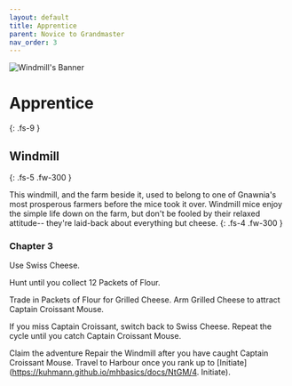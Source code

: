 ```yaml
---
layout: default
title: Apprentice
parent: Novice to Grandmaster
nav_order: 3
---
```


 <img src="https://www.mousehuntgame.com/images/environments/18298644393b7a4d062bed498f03aeca.jpg" alt="Windmill's Banner"> 

# Apprentice
{: .fs-9 }

## Windmill
{: .fs-5 .fw-300 }

This windmill, and the farm beside it, used to belong to one of Gnawnia's most prosperous farmers before the mice took it over. Windmill mice enjoy the simple life down on the farm, but don't be fooled by their relaxed attitude-- they're laid-back about everything but cheese.
{: .fs-4 .fw-300 }

### Chapter 3

Use Swiss Cheese.

Hunt until you collect 12 Packets of Flour.

Trade in Packets of Flour for Grilled Cheese. Arm Grilled Cheese to attract Captain Croissant Mouse.

If you miss Captain Croissant, switch back to Swiss Cheese. Repeat the cycle until you catch Captain Croissant Mouse.

Claim the adventure Repair the Windmill after you have caught Captain Croissant Mouse.
Travel to Harbour once you rank up to [Initiate](https://kuhmann.github.io/mhbasics/docs/NtGM/4. Initiate).